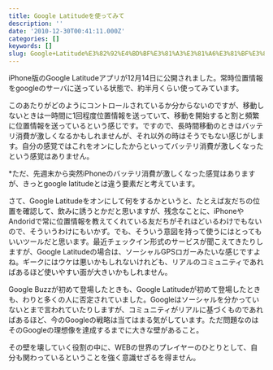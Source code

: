 ```yaml
---
title: Google Latitudeを使ってみて
description: ''
date: '2010-12-30T00:41:11.000Z'
categories: []
keywords: []
slug: Google+Latitude%E3%82%92%E4%BD%BF%E3%81%A3%E3%81%A6%E3%81%BF%E3%81%A6
---
```

iPhone版のGoogle Latitudeアプリが12月14日に公開されました。常時位置情報をgoogleのサーバに送っている状態で、約半月くらい使ってみています。

このあたりがどのようにコントロールされているか分からないのですが、移動しないときは一時間に1回程度位置情報を送っていて、移動を開始すると割と頻繁に位置情報を送っているという感じです。ですので、長時間移動のときはバッテリ消費が激しくなるかもしれませんが、それ以外の時はそうでもない感じがします。自分の感覚ではこれをオンにしたからといってバッテリ消費が激しくなったという感覚はありません。

\*ただ、先週末から突然iPhoneのバッテリ消費が激しくなった感覚はありますが、きっとgoogle latitudeとは違う要素だと考えています。

さて、Google Latitudeをオンにして何をするかというと、たとえば友だちの位置を確認して、飲みに誘うとかだと思いますが、残念なことに、iPhoneやAndoridで常に位置情報を教えてくれている友だちがそれほどいるわけでもないので、そういうわけにもいかず。でも、そういう意図を持って使うにはとってもいいツールだと思います。最近チェックイン形式のサービスが聞こえてきたりしますが、Google Latitudeの場合は、ソーシャルGPSロガーみたいな感じですよね。ギークにはウケは悪いかもしれないけれども、リアルのコミュニティであればあるほど使いやすい面が大きいかもしれません。

Google Buzzが初めて登場したときも、Google Latitudeが初めて登場したときも、わりと多くの人に否定されていました。Googleはソーシャルを分かっていないとまで言われていたりしますが、コミュニティがリアルに基づくものであればあるほど、今のGoogleの戦略は当てはまる気がしています。ただ問題なのはそのGoogleの理想像を達成するまでに大きな壁があること。

その壁を壊していく役割の中に、WEBの世界のプレイヤーのひとりとして、自分も関わっているということを強く意識せざるを得ません。